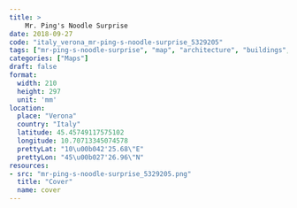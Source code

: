 ```yaml
---
title: > 
    Mr. Ping's Noodle Surprise
date: 2018-09-27
code: "italy_verona_mr-ping-s-noodle-surprise_5329205"
tags: ["mr-ping-s-noodle-surprise", "map", "architecture", "buildings", "Verona", "Italy"]
categories: ["Maps"]
draft: false
format:
  width: 210
  height: 297
  unit: 'mm'
location:
  place: "Verona"
  country: "Italy"
  latitude: 45.45749117575102
  longitude: 10.70713345074578
  prettyLat: "10\u00b042'25.68\"E"
  prettyLon: "45\u00b027'26.96\"N"
resources:
- src: "mr-ping-s-noodle-surprise_5329205.png"
  title: "Cover"
  name: cover
---
```


